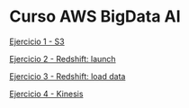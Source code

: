 # Curso AWS BigData AI

[Ejercicio 1 - S3](https://github.com/paradigmadigital/curso-aws-bigdata-ai/blob/master/ejercicio-1.md)

[Ejercicio 2 - Redshift: launch](https://github.com/paradigmadigital/curso-aws-bigdata-ai/blob/master/ejercicio-2.md)

[Ejercicio 3 - Redshift: load data](https://github.com/paradigmadigital/curso-aws-bigdata-ai/blob/master/ejercicio-3.md)

[Ejercicio 4 - Kinesis](https://github.com/paradigmadigital/curso-aws-bigdata-ai/blob/master/ejercicio-4.md)